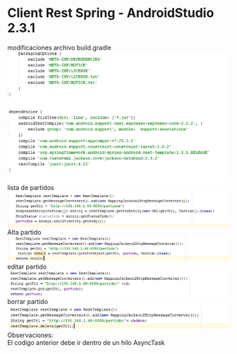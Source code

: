 # Client Rest Spring - AndroidStudio 2.3.1
modificaciones archivo build.gradle
<br>
![alt text](https://github.com/muqui/ClientRestSpringAndroidStudio/blob/master/gradle.png)
<br>
lista de partidos 
<br>
![alt text](https://github.com/muqui/ClientRestSpringAndroidStudio/blob/master/list.png)
<br>
Alta partido
<br>
![alt text](https://github.com/muqui/ClientRestSpringAndroidStudio/blob/master/insertar.png)
<br>
editar partido
<br>
![alt text](https://github.com/muqui/ClientRestSpringAndroidStudio/blob/master/editar.png)
<br>
borrar partido
<br>
![alt text](https://github.com/muqui/ClientRestSpringAndroidStudio/blob/master/borrar.png)
<br>
Observaciones:
<br>
El codigo anterior debe ir dentro de un hilo AsyncTask

